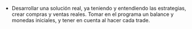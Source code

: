 - Desarrollar una solución real, ya teniendo y entendiendo las estrategias, crear compras y ventas reales. Tomar en el 
programa un balance y monedas iniciales, y tener en cuenta al hacer cada trade.